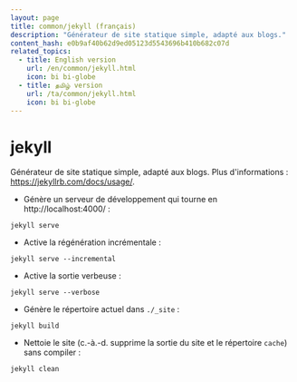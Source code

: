 ```yaml
---
layout: page
title: common/jekyll (français)
description: "Générateur de site statique simple, adapté aux blogs."
content_hash: e0b9af40b62d9ed05123d5543696b410b682c07d
related_topics:
  - title: English version
    url: /en/common/jekyll.html
    icon: bi bi-globe
  - title: தமிழ் version
    url: /ta/common/jekyll.html
    icon: bi bi-globe
---
```

# jekyll

Générateur de site statique simple, adapté aux blogs.
Plus d'informations : <https://jekyllrb.com/docs/usage/>.

- Génère un serveur de développement qui tourne en http://localhost:4000/ :

`jekyll serve`

- Active la régénération incrémentale :

`jekyll serve --incremental`

- Active la sortie verbeuse :

`jekyll serve --verbose`

- Génère le répertoire actuel dans `./_site` :

`jekyll build`

- Nettoie le site (c.-à.-d. supprime la sortie du site et le répertoire `cache`) sans compiler :

`jekyll clean`
